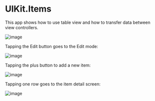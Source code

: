 # UIKit.Items

This app shows how to use table view and how to transfer data between view controllers.

![image](https://user-images.githubusercontent.com/15805568/150703637-922758e9-08ba-4eee-93a0-7c116a849e0c.png)

Tapping the Edit button goes to the Edit mode:

![image](https://user-images.githubusercontent.com/15805568/150703658-75451dc8-0dd6-420e-a62b-d1b4cf4d9c75.png)

Tapping the plus button to add a new item:

![image](https://user-images.githubusercontent.com/15805568/150703684-4865982d-9fae-4c89-a8ee-4b96366f9fb1.png)

Tapping one row goes to the item detail screen:

![image](https://user-images.githubusercontent.com/15805568/150703707-c8e883a0-747a-4bf9-b78e-55e84dfdce5e.png)

